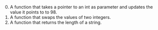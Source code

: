 0. A function that takes a pointer to an int as parameter and updates the value it points to to 98.
1. A  function that swaps the values of two integers.
2. A function that returns the length of a string.
